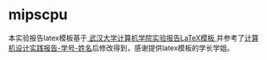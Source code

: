 # mipscpu

本实验报告latex模板基于[ 武汉大学计算机学院实验报告LaTeX模板 ](https://github.com/xiaoxinganling/WHUExperiment)并参考了[计算机设计实践报告-学号-姓名](计算机设计实践报告-学号-姓名.doc)后修改得到，感谢提供latex模板的学长学姐。